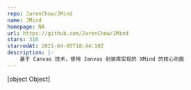 ```yaml
---
repo: JarenChow/JMind
name: JMind
homepage: NA
url: https://github.com/JarenChow/JMind
stars: 310
starredAt: 2021-04-05T18:44:10Z
description: |-
    基于 Canvas 技术，使用 Janvas 封装库实现的 XMind 的核心功能
---
```


[object Object]
